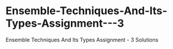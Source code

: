 # Ensemble-Techniques-And-Its-Types-Assignment---3
Ensemble Techniques And Its Types Assignment - 3 Solutions
